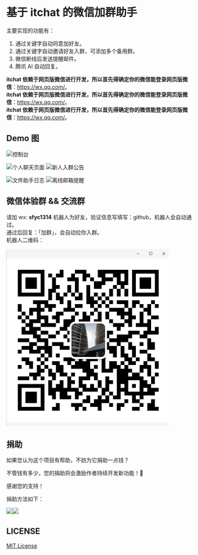 # 基于 itchat 的微信加群助手

主要实现的功能有：

1. 通过关键字自动同意加好友。
2. 通过关键字自动邀请好友入群，可添加多个备用群。
3. 微信断线后发送提醒邮件。
4. 腾讯 AI 自动回复。

**itchat 依赖于网页版微信进行开发，所以首先得确定你的微信能登录网页版微信**：<https://wx.qq.com/>。  
**itchat 依赖于网页版微信进行开发，所以首先得确定你的微信能登录网页版微信**：<https://wx.qq.com/>。  
**itchat 依赖于网页版微信进行开发，所以首先得确定你的微信能登录网页版微信**：<https://wx.qq.com/>。

## Demo 图

![控制台](http://vlog.sfyc23.xyz/wechat_add_group/加群助手工作台.jpg)  

![个人聊天页面](http://vlog.sfyc23.xyz/wechat_add_group/个人聊天页面.jpg?imageView2/0/w/600/h/800)  ![新人入群公告](http://vlog.sfyc23.xyz/wechat_add_group/新人入群公告.jpg?imageView2/0/w/600/h/800)

![文件助手日志](http://vlog.sfyc23.xyz/wechat_add_group/用文件助手日志.jpg?imageView2/0/w/600/h/800)  ![离线邮箱提醒](http://vlog.sfyc23.xyz/wechat_add_group/离线邮箱提醒.jpg?imageView2/0/w/600/h/800)

## 微信体验群 && 交流群
请加 wx: **sfyc1314** 机器人为好友，验证信息写填写：github，机器人会自动通过。  
通过后回复：「加群」，会自动拉你入群。  
机器人二维码： 

![微信交流群](https://raw.githubusercontent.com/sfyc23/image/master/vlog/20190614125724.png)  

## 捐助
如果您认为这个项目有帮助，不妨为它捐助一点钱？

不管钱有多少，您的捐助将会激励作者持续开发新功能！🎉

感谢您的支持！

捐助方法如下：

![](http://vlog.sfyc23.xyz/wechat_everyday/donation_wechat.png?imageView2/0/w/300/h/300)![](http://vlog.sfyc23.xyz/wechat_everyday/donation_alipay.png?imageView2/0/w/300/h/300)


## LICENSE
[MIT License](https://github.com/sfyc23/WechatAddGroupHelper/blob/master/LICENSE)






